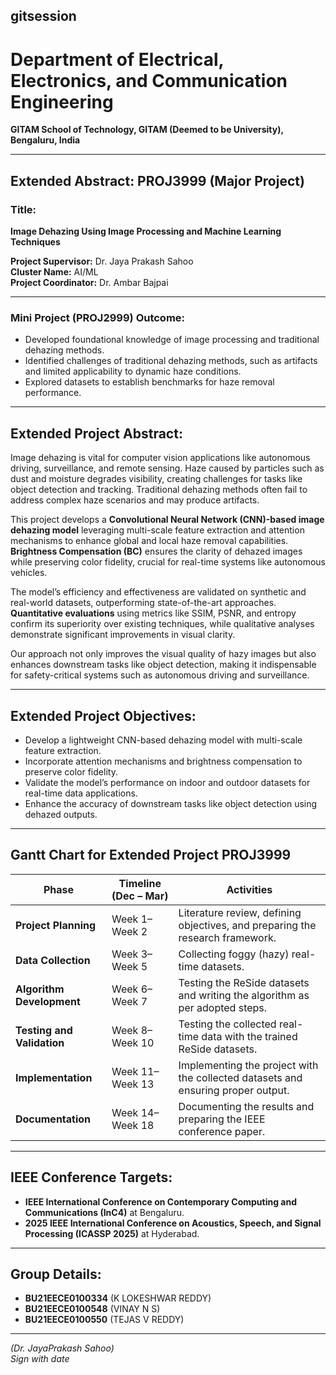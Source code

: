 ## gitsession
# Department of Electrical, Electronics, and Communication Engineering  
**GITAM School of Technology, GITAM (Deemed to be University), Bengaluru, India**

---

## Extended Abstract: PROJ3999 (Major Project)  

### Title:  
**Image Dehazing Using Image Processing and Machine Learning Techniques**  

**Project Supervisor:** Dr. Jaya Prakash Sahoo  
**Cluster Name:** AI/ML  
**Project Coordinator:** Dr. Ambar Bajpai  

---

### Mini Project (PROJ2999) Outcome:  

- Developed foundational knowledge of image processing and traditional dehazing methods.  
- Identified challenges of traditional dehazing methods, such as artifacts and limited applicability to dynamic haze conditions.  
- Explored datasets to establish benchmarks for haze removal performance.  

---

## Extended Project Abstract:  

Image dehazing is vital for computer vision applications like autonomous driving, surveillance, and remote sensing. Haze caused by particles such as dust and moisture degrades visibility, creating challenges for tasks like object detection and tracking. Traditional dehazing methods often fail to address complex haze scenarios and may produce artifacts.  

This project develops a **Convolutional Neural Network (CNN)-based image dehazing model** leveraging multi-scale feature extraction and attention mechanisms to enhance global and local haze removal capabilities. **Brightness Compensation (BC)** ensures the clarity of dehazed images while preserving color fidelity, crucial for real-time systems like autonomous vehicles.  

The model’s efficiency and effectiveness are validated on synthetic and real-world datasets, outperforming state-of-the-art approaches. **Quantitative evaluations** using metrics like SSIM, PSNR, and entropy confirm its superiority over existing techniques, while qualitative analyses demonstrate significant improvements in visual clarity.  

Our approach not only improves the visual quality of hazy images but also enhances downstream tasks like object detection, making it indispensable for safety-critical systems such as autonomous driving and surveillance.  

---

## Extended Project Objectives:  

- Develop a lightweight CNN-based dehazing model with multi-scale feature extraction.  
- Incorporate attention mechanisms and brightness compensation to preserve color fidelity.  
- Validate the model’s performance on indoor and outdoor datasets for real-time data applications.  
- Enhance the accuracy of downstream tasks like object detection using dehazed outputs.  

---

## Gantt Chart for Extended Project PROJ3999  

| **Phase**                | **Timeline (Dec – Mar)** | **Activities**                                      |
|--------------------------|--------------------------|---------------------------------------------------|
| **Project Planning**     | Week 1–Week 2           | Literature review, defining objectives, and preparing the research framework. |
| **Data Collection**      | Week 3–Week 5           | Collecting foggy (hazy) real-time datasets.       |
| **Algorithm Development**| Week 6–Week 7           | Testing the ReSide datasets and writing the algorithm as per adopted steps. |
| **Testing and Validation**| Week 8–Week 10         | Testing the collected real-time data with the trained ReSide datasets. |
| **Implementation**       | Week 11–Week 13         | Implementing the project with the collected datasets and ensuring proper output. |
| **Documentation**        | Week 14–Week 18         | Documenting the results and preparing the IEEE conference paper. |

---

## IEEE Conference Targets:  

- **IEEE International Conference on Contemporary Computing and Communications (InC4)** at Bengaluru.  
- **2025 IEEE International Conference on Acoustics, Speech, and Signal Processing (ICASSP 2025)** at Hyderabad.  

---

## Group Details:  

- **BU21EECE0100334** (K LOKESHWAR REDDY)  
- **BU21EECE0100548** (VINAY N S)  
- **BU21EECE0100550** (TEJAS V REDDY)  

---

*(Dr. JayaPrakash Sahoo)*  
*Sign with date*  
